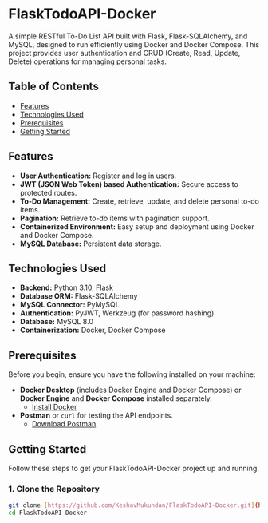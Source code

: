 # FlaskTodoAPI-Docker

A simple RESTful To-Do List API built with Flask, Flask-SQLAlchemy, and MySQL, designed to run efficiently using Docker and Docker Compose. This project provides user authentication and CRUD (Create, Read, Update, Delete) operations for managing personal tasks.

## Table of Contents

-   [Features](#features)
-   [Technologies Used](#technologies-used)
-   [Prerequisites](#prerequisites)
-   [Getting Started](#getting-started)



## Features

* **User Authentication:** Register and log in users.
* **JWT (JSON Web Token) based Authentication:** Secure access to protected routes.
* **To-Do Management:** Create, retrieve, update, and delete personal to-do items.
* **Pagination:** Retrieve to-do items with pagination support.
* **Containerized Environment:** Easy setup and deployment using Docker and Docker Compose.
* **MySQL Database:** Persistent data storage.

## Technologies Used

* **Backend:** Python 3.10, Flask
* **Database ORM:** Flask-SQLAlchemy
* **MySQL Connector:** PyMySQL
* **Authentication:** PyJWT, Werkzeug (for password hashing)
* **Database:** MySQL 8.0
* **Containerization:** Docker, Docker Compose

## Prerequisites

Before you begin, ensure you have the following installed on your machine:

* **Docker Desktop** (includes Docker Engine and Docker Compose) or **Docker Engine** and **Docker Compose** installed separately.
    * [Install Docker](https://docs.docker.com/get-docker/)
* **Postman** or `curl` for testing the API endpoints.
    * [Download Postman](https://www.postman.com/downloads/)

## Getting Started

Follow these steps to get your FlaskTodoAPI-Docker project up and running.

### 1. Clone the Repository

```bash
git clone [https://github.com/KeshavMukundan/FlaskTodoAPI-Docker.git](https://github.com/KeshavMukundan/FlaskTodoAPI-Docker.git)
cd FlaskTodoAPI-Docker
